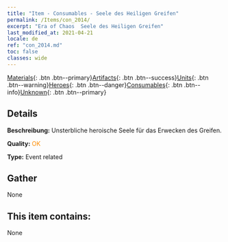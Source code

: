 ```yaml
---
title: "Item - Consumables - Seele des Heiligen Greifen"
permalink: /Items/con_2014/
excerpt: "Era of Chaos  Seele des Heiligen Greifen"
last_modified_at: 2021-04-21
locale: de
ref: "con_2014.md"
toc: false
classes: wide
---
```

 [Materials](/de/Items/){: .btn .btn--primary}[Artifacts](/de/Items/Artifacts/){: .btn .btn--success}[Units](/de/Items/Units/){: .btn .btn--warning}[Heroes](/de/Items/Heroes/){: .btn .btn--danger}[Consumables](/de/Items/Consumables/){: .btn .btn--info}[Unknown](/de/Items/Unknown/){: .btn .btn--primary}

## Details
 **Beschreibung:** Unsterbliche heroische Seele für das Erwecken des Greifen.

 **Quality:** <span style="color: #FF8C00">OK</span>

 **Type:** Event related

## Gather

  None

## This item contains:

  None

